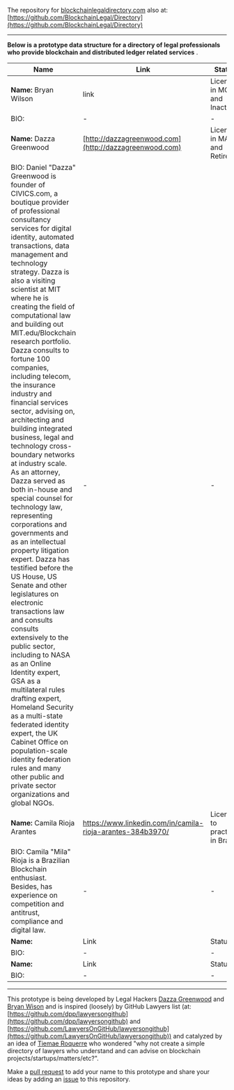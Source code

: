 The repository for [blockchainlegaldirectory.com](http://blockchainlegaldirectory.com) also at: [https://github.com/BlockchainLegal/Directory](https://github.com/BlockchainLegal/Directory)

------------------

**Below is a prototype data structure for a directory of legal professionals who provide blockchain and distributed ledger related services** . 

| Name | Link | Status |
| --- | --- | --- | 
| **Name:** Bryan Wilson | link | Licensed in MO and Inactive | 
| BIO: | - | - |
| **Name:** Dazza Greenwood | [http://dazzagreenwood.com](http://dazzagreenwood.com) | Licensed in MA and Retired | Blurb |
| BIO: Daniel "Dazza" Greenwood is founder of CIVICS.com, a boutique provider of professional consultancy services for digital identity, automated transactions, data management and technology strategy. Dazza is also a visiting scientist at MIT where he is creating the field of computational law and building out MIT.edu/Blockchain research portfolio. Dazza consults to fortune 100 companies, including telecom, the insurance industry and financial services sector, advising on, architecting and building integrated business, legal and technology cross-boundary networks at industry scale. As an attorney, Dazza served as both in-house and special counsel for technology law, representing corporations and governments and as an intellectual property litigation expert. Dazza has testified before the US House, US Senate and other legislatures on electronic transactions law and consults consults extensively to the public sector, including to NASA as an Online Identity expert, GSA as a multilateral rules drafting expert, Homeland Security as a multi-state federated identity expert, the UK Cabinet Office on population-scale identity federation rules and many other public and private sector organizations and global NGOs. | - | - |
| **Name:** Camila Rioja Arantes| https://www.linkedin.com/in/camila-rioja-arantes-384b3970/ | Licensed to practice in Brazil | 
| BIO: Camila "Mila" Rioja is a Brazilian Blockchain enthusiast. Besides, has experience on competition and antitrust, compliance and digital law. | - | - |
| **Name:**  | Link | Status | 
| BIO: | - | - |
| **Name:**  | Link | Status | 
| BIO: | - | - |

----------------------------

This prototype is being developed by Legal Hackers [Dazza Greenwood](https://github.com/dazzaji) and [Bryan Wison](https://github.com/bryangw1) and is inspired (loosely) by GitHub Lawyers list (at: [https://github.com/dpp/lawyersongithub](https://github.com/dpp/lawyersongithub) and [https://github.com/LawyersOnGitHub/lawyersongithub](https://github.com/LawyersOnGitHub/lawyersongithub)) and catalyzed by an idea of [Tiemae Roquerre](https://www.linkedin.com/in/tiemae-roquerre-229ba294) who wondered "why not create a simple directory of lawyers who understand and can advise on blockchain projects/startups/matters/etc?".

Make a [pull request](https://github.com/BlockchainLegal/Directory/pulls) to add your name to this prototype and share your ideas by adding an [issue](https://github.com/BlockchainLegal/Directory/issues/new) to this repository.
